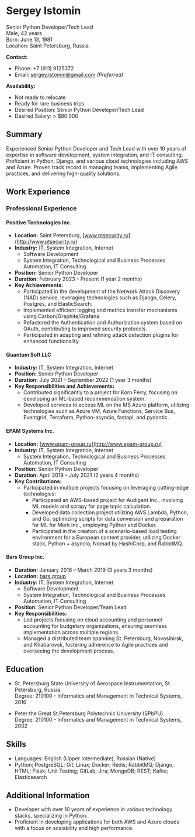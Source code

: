 # Sergey Istomin
Senior Python Developer/Tech Lead  
Male, 42 years  
Born: June 13, 1981  
Location: Saint Petersburg, Russia  

**Contact:**  
- Phone: +7 (911) 9125372  
- Email: sergey.istomin@gmail.com *(Preferred)*  

**Availability:**  
- Not ready to relocate  
- Ready for rare business trips  
- Desired Position: Senior Python Developer/Tech Lead  
- Desired Salary: > $80.000 

## Summary

Experienced Senior Python Developer and Tech Lead with over 10 years of expertise in software development, system integration, and IT consulting. Proficient in Python, Django, and various cloud technologies including AWS and Azure. Proven track record in managing teams, implementing Agile practices, and delivering high-quality solutions.

## Work Experience
### Professional Experience

#### Positive Technologies Inc.  
- **Location:** Saint Petersburg, [www.ptsecurity.ru](http://www.ptsecurity.ru)
- **Industry:** IT, System Integration, Internet
  - Software Development
  - System Integration, Technological and Business Processes Automation, IT Consulting
- **Position:** Senior Python Developer
- **Duration:** February 2023 – Present (1 year 2 months)
- **Key Achievements:**
  - Participated in the development of the Network Attack Discovery (NAD) service, leveraging technologies such as Django, Celery, Postgres, and ElasticSearch.
  - Implemented efficient logging and metrics transfer mechanisms using Carbon/Graphite/Grafana.
  - Refactored the Authentication and Authorization system based on OAuth, contributing to improved security protocols.
  - Participated in adapting and refining attack detection plugins for enhanced functionality.

#### Quantum Soft LLC 
- **Industry:** IT, System Integration, Internet
- **Position:** Senior Python Developer
- **Duration:** July 2021 – September 2022 (1 year 3 months)
- **Key Responsibilities and Achievements:**
  - Contributed significantly to a project for Korn Ferry, focusing on developing an ML-based recommendation system.
  - Developed services to access ML on the MS Azure platform, utilizing technologies such as Azure VM, Azure Functions, Service Bus, Eventgrid, Terraform, Python-asyncio, fastapi, and pydantic.

#### EPAM Systems Inc. 
- **Location:** [www.epam-group.ru](http://www.epam-group.ru)
- **Industry:** IT, System Integration, Internet
  - System Integration, Technological and Business Processes Automation, IT Consulting
- **Position:** Senior Python Developer
- **Duration:** April 2019 – July 2021 (2 years 4 months)
- **Key Contributions:**
  - Participated in multiple projects focusing on leveraging cutting-edge technologies:
    - Participated an AWS-based project for Audigent Inc., involving ML models and scrapy for page topic calculation.
    - Developed data collection project utilizing AWS Lambda, Python, and Go, optimizing scripts for data conversion and preparation for ML for Merk inc., employing Python and Docker.
    - Participated in the creation of a scenario-based load testing environment for a European content provider, utilizing Docker stack, Python + asyncio, Nomad by HashiCorp, and RabbitMQ.

#### Bars Group Inc.
- **Duration:** January 2016 – March 2019 (3 years 3 months)
- **Location:** [bars.group](http://bars.group)
- **Industry:** IT, System Integration, Internet
  - Software Development
  - System Integration, Technological and Business Processes Automation, IT Consulting
- **Position:** Senior Python Developer/Team Lead
- **Key Responsibilities:**
  - Led projects focusing on cloud accounting and personnel accounting for budgetary organizations, ensuring seamless implementation across multiple regions.
  - Managed a distributed team spanning St. Petersburg, Novosibirsk, and Khabarovsk, fostering adherence to Agile practices and overseeing the development process.

## Education

- St. Petersburg State University of Aerospace Instrumentation, St. Petersburg, Russia  
  Degree: 210100 - Informatics and Management in Technical Systems, 2016  

- Peter the Great St.Petersburg Polytechnic University (SPbPU)  
  Degree: 210100 - Informatics and Management in Technical Systems, 2002  

## Skills

- Languages: English (Upper Intermediate), Russian (Native)  
- Python; PostgreSQL; Git; Linux; Docker; Redis; RabbitMQ; Django; HTML; Flask; Unit Testing; GitLab; Jira; MongoDB; REST; Kafka; Elasticsearch  

## Additional Information

- Developer with over 10 years of experience in various technology stacks, specializing in Python.  
- Proficient in developing applications for both AWS and Azure clouds with a focus on scalability and high performance.


